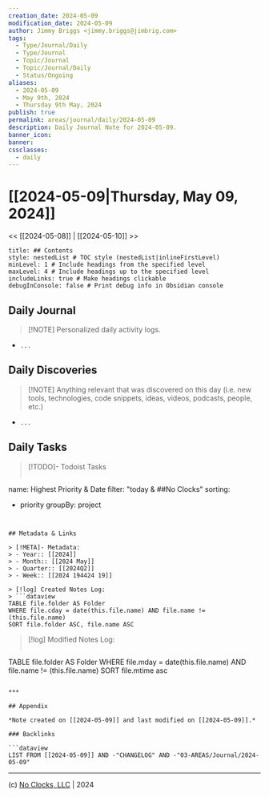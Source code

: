 ```yaml
---
creation_date: 2024-05-09
modification_date: 2024-05-09
author: Jimmy Briggs <jimmy.briggs@jimbrig.com>
tags:
  - Type/Journal/Daily
  - Type/Journal
  - Topic/Journal
  - Topic/Journal/Daily
  - Status/Ongoing
aliases:
  - 2024-05-09
  - May 9th, 2024
  - Thursday 9th May, 2024
publish: true
permalink: areas/journal/daily/2024-05-09
description: Daily Journal Note for 2024-05-09.
banner_icon:
banner:
cssclasses:
  - daily
---
```



# [[2024-05-09|Thursday, May 09, 2024]]

<< [[2024-05-08]] | [[2024-05-10]] >>

```table-of-contents
title: ## Contents 
style: nestedList # TOC style (nestedList|inlineFirstLevel)
minLevel: 1 # Include headings from the specified level
maxLevel: 4 # Include headings up to the specified level
includeLinks: true # Make headings clickable
debugInConsole: false # Print debug info in Obsidian console
```

## Daily Journal

> [!NOTE] Personalized daily activity logs.

- `...`

## Daily Discoveries

> [!NOTE] Anything relevant that was discovered on this day (i.e. new tools, technologies, code snippets, ideas, videos, podcasts, people, etc.)

- `...`

## Daily Tasks

> [!TODO]- Todoist Tasks
> ```todoist
name: Highest Priority & Date
filter: "today & ##No Clocks"
sorting:
   - priority
groupBy: project
```


## Metadata & Links

> [!META]- Metadata:
> - Year:: [[2024]]
> - Month:: [[2024 May]]
> - Quarter:: [[2024Q2]]
> - Week:: [[2024 194424 19]]

> [!log] Created Notes Log:
> ```dataview
TABLE file.folder AS Folder
WHERE file.cday = date(this.file.name) AND file.name != (this.file.name)
SORT file.folder ASC, file.name ASC
```

> [!log] Modified Notes Log:
> ```dataview
TABLE file.folder AS Folder
WHERE file.mday = date(this.file.name) AND file.name != (this.file.name)
SORT file.mtime asc
```

***

## Appendix

*Note created on [[2024-05-09]] and last modified on [[2024-05-09]].*

### Backlinks

```dataview
LIST FROM [[2024-05-09]] AND -"CHANGELOG" AND -"03-AREAS/Journal/2024-05-09"
```

***

(c) [No Clocks, LLC](https://github.com/noclocks) | 2024



